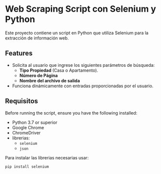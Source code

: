 # Web Scraping Script con Selenium y Python

Este proyecto contiene un script en Python que utiliza Selenium para la extracción de información web.

## Features
- Solicita al usuario que ingrese los siguientes parámetros de búsqueda:
  - **Tipo Propiedad** (Casa o Apartamento).
  - **Número de Página**
  - **Nombre del archivo de salida**
- Funciona dinámicamente con entradas proporcionadas por el usuario.

## Requisitos
Before running the script, ensure you have the following installed:
- Python 3.7 or superior
- Google Chrome
- ChromeDriver
- librerias:
  - `selenium`
  - `json`

Para instalar las librerias necesarias usar:
```bash
pip install selenium
